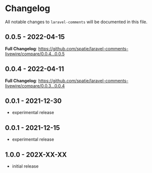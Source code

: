 # Changelog

All notable changes to `laravel-comments` will be documented in this file.

## 0.0.5 - 2022-04-15

**Full Changelog**: https://github.com/spatie/laravel-comments-livewire/compare/0.0.4...0.0.5

## 0.0.4 - 2022-04-11

**Full Changelog**: https://github.com/spatie/laravel-comments-livewire/compare/0.0.3...0.0.4

## 0.0.1 - 2021-12-30

- experimental release

## 0.0.1 - 2021-12-15

- experimental release

## 1.0.0 - 202X-XX-XX

- initial release
